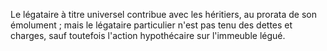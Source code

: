   
 Le légataire à titre universel contribue avec les héritiers, au prorata de son émolument ; mais le légataire particulier n'est pas tenu des dettes et charges, sauf toutefois l'action hypothécaire sur l'immeuble légué.  

  
